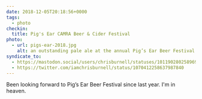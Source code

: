 ```yaml
---
date: 2018-12-05T20:18:56+0000
tags:
  - photo
checkin:
  title: Pig's Ear CAMRA Beer & Cider Festival
photo:
  - url: pigs-ear-2018.jpg
    alt: an outstanding pale ale at the annual Pig’s Ear Beer Festival in London
syndicate_to:
  - https://mastodon.social/users/chrisburnell/statuses/101190280258969887
  - https://twitter.com/iamchrisburnell/status/1070412258637987840
---
```


Been looking forward to Pig’s Ear Beer Festival since last year. I'm in heaven.
